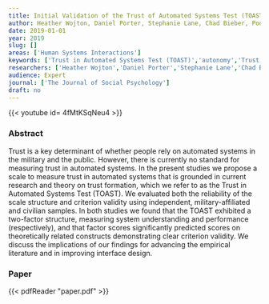 ```yaml
---
title: Initial Validation of the Trust of Automated Systems Test (TOAST)
author: Heather Wojton, Daniel Porter, Stephanie Lane, Chad Bieber, Poornima Madhavan
date: 2019-01-01
year: 2019
slug: []
areas: ['Human Systems Interactions']
keywords: ['Trust in Automated Systems Test (TOAST)','autonomy','Trust in automation']
researchers: ['Heather Wojton','Daniel Porter','Stephanie Lane','Chad Bieber','Poornima Madhavan']
audience: Expert
journal: ['The Journal of Social Psychology']
draft: no
---
```


{{< youtube id= 4fMtKSqNeu4 >}}

### Abstract

Trust is a key determinant of whether people rely on automated systems in the military and the public. However, there is currently no standard for measuring trust in automated systems. In the present studies we propose a scale to measure trust in automated systems that is grounded in current research and theory on trust formation, which we refer to as the Trust in Automated Systems Test (TOAST). We evaluated both the reliability of the scale structure and criterion validity using independent, military-affiliated and civilian samples. In both studies we found that the TOAST exhibited a two-factor structure, measuring system understanding and performance (respectively), and that factor scores significantly predicted scores on theoretically related constructs demonstrating clear criterion validity. We discuss the implications of our findings for advancing the empirical literature and in improving interface design.



### Paper 
 {{< pdfReader "paper.pdf" >}}


